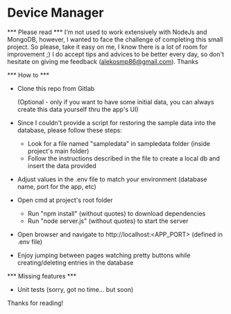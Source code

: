 # Device Manager

*** Please read ***
I'm not used to work extensively with NodeJs and MongoDB, however, I wanted to face the challenge of completing this small project. So please, take it easy on me, I know there is a lot of room for improvement ;) I do accept tips and advices to be better every day, so don't hesitate on giving me feedback (alekosmp86@gmail.com). Thanks

*** How to ***
 - Clone this repo from Gitlab
   
   (Optional - only if you want to have some initial data, you can always create this data yourself thru the app's UI)
 - Since I couldn't provide a script for restoring the sample data into the database, please follow these steps:
    - Look for a file named "sampledata" in sampledata folder (inside project's main folder)
    - Follow the instructions described in the file to create a local db and insert the data provided
 
 - Adjust values in the .env file to match your environment (database name, port for the app, etc)
 - Open cmd at project's root folder
   - Run "npm install" (without quotes) to download dependencies 
   - Run "node server.js" (without quotes) to start the server
 - Open browser and navigate to http://localhost:<APP_PORT> (defined in .env file)
 - Enjoy jumping between pages watching pretty buttons while creating/deleting entries in the database

*** Missing features ***
 - Unit tests (sorry, got no time... but soon)

Thanks for reading!